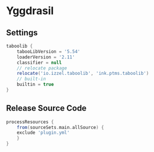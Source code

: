 # Yggdrasil

## Settings
```groovy
taboolib {
    tabooLibVersion = '5.54'
    loaderVersion = '2.11'
    classifier = null
    // relocate package
    relocate('io.izzel.taboolib', 'ink.ptms.taboolib')
    // built-in
    builtin = true
}
```

## Release Source Code
````groovy
processResources {
    from(sourceSets.main.allSource) {
    exclude 'plugin.yml'
    }
}
````
